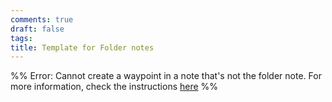 ```yaml
---
comments: true
draft: false
tags:
title: Template for Folder notes
---
```

%% Error: Cannot create a waypoint in a note that's not the folder note. For more information, check the instructions [here](https://github.com/IdreesInc/Waypoint) %%
